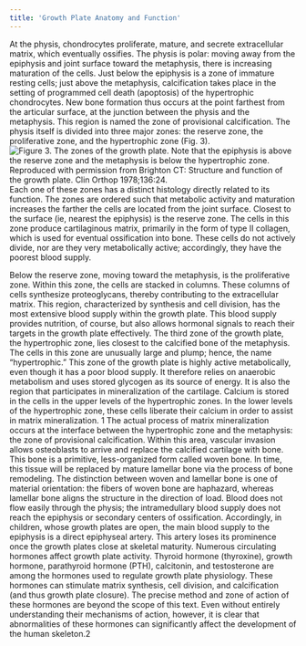 ```yaml
---
title: 'Growth Plate Anatomy and Function'
---
```


At the physis, chondrocytes proliferate, mature, and secrete extracellular matrix, which eventually ossifies. The physis is polar: moving away from the epiphysis and joint surface toward the metaphysis, there is increasing maturation of the cells. Just below the epiphysis is a zone of immature resting cells; just above the metaphysis, calcification takes place in the setting of programmed cell death (apoptosis) of the hypertrophic chondrocytes. New bone formation thus occurs at the point farthest from the articular surface, at the junction between the physis and the metaphysis. This region is named the zone of provisional calcification. The physis itself is divided into three major zones: the reserve zone, the proliferative zone, and the hypertrophic zone (Fig. 3). ![](MM-01-001-fig03.png "Figure 3. The zones of the growth plate. Note that the epiphysis is above the reserve zone and the metaphysis is below the hypertrophic zone. Reproduced with permission from Brighton CT: Structure and function of the growth plate.
Clin Orthop 1978;136:24.") Each one of these zones has a distinct histology directly related to its function. The zones are ordered such that metabolic activity and maturation increases the farther the cells are located from the joint surface. Closest to the surface (ie, nearest the epiphysis) is the reserve zone. The cells in this zone produce cartilaginous matrix, primarily in the form of type II collagen, which is used for eventual ossification into bone. These cells do not actively divide, nor are they very metabolically active; accordingly, they have the poorest blood supply.

Below the reserve zone, moving toward the metaphysis, is the proliferative zone. Within this zone, the cells are stacked in columns. These columns of cells synthesize proteoglycans, thereby contributing to the extracellular matrix. This region, characterized by synthesis and cell division, has the most extensive blood supply within the growth plate. This blood supply provides nutrition, of course, but also allows hormonal signals to reach their targets in the growth plate effectively. The third zone of the growth plate, the hypertrophic zone, lies closest to the calcified bone of the metaphysis. The cells in this zone are unusually large and plump; hence, the name “hypertrophic.” This zone of the growth plate is highly active metabolically, even though it has a poor blood supply. It therefore relies on anaerobic metabolism and uses stored glycogen as its source of energy. It is also the region that participates in mineralization of the cartilage. Calcium is stored in the cells in the upper levels of the hypertrophic zones. In the lower levels of the hypertrophic zone, these cells liberate their calcium in order to assist in matrix mineralization. 1 The actual process of matrix mineralization occurs at the interface between the hypertrophic zone and the metaphysis: the zone of provisional calcification. Within this area, vascular invasion allows osteoblasts to arrive and replace the calcified cartilage with bone. This bone is a primitive, less-organized form called woven bone. In time, this tissue will be replaced by mature lamellar bone via the process of bone remodeling. The distinction between woven and lamellar bone is one of material orientation: the fibers of woven bone are haphazard, whereas lamellar bone aligns the structure in the direction of load. Blood does not flow easily through the physis; the intramedullary blood supply does not reach the epiphysis or secondary centers of ossification. Accordingly, in children, whose growth plates are open, the main blood supply to the epiphysis is a direct epiphyseal artery. This artery loses its prominence once the growth plates close at skeletal maturity. Numerous circulating hormones affect growth plate activity. Thyroid hormone (thyroxine), growth hormone, parathyroid hormone (PTH), calcitonin, and testosterone are among the hormones used to regulate growth plate physiology. These hormones can stimulate matrix synthesis, cell division, and calcification (and thus growth plate closure). The precise method and zone of action of these hormones are beyond the scope of this text. Even without entirely understanding their mechanisms of action, however, it is clear that abnormalities of these hormones can significantly affect the development of the human skeleton.2
